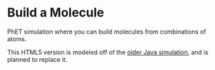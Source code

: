 
Build a Molecule
================

PhET simulation where you can build molecules from combinations of atoms.

This HTML5 version is modeled off of the [older Java simulation](http://phet.colorado.edu/en/simulation/build-a-molecule), and is planned to replace it.
